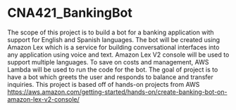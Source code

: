 # CNA421_BankingBot
The scope of this project is to build a bot for a banking application with support for English and Spanish languages. The bot will be created using Amazon Lex which is a service for building conversational interfaces into any application using voice and text. Amazon Lex V2 console will be used to support multiple languages. To save on costs and management, AWS Lambda will be used to run the code for the bot. The goal of project is to have a bot which greets the user and responds to balance and transfer inquiries. This project is based off of hands-on projects from AWS https://aws.amazon.com/getting-started/hands-on/create-banking-bot-on-amazon-lex-v2-console/
